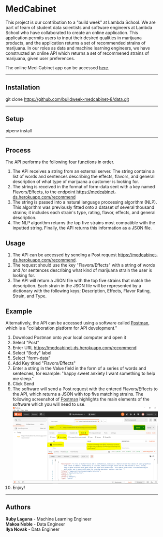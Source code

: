 # MedCabinet # 
This project is our contribution to a "build week" at Lambda School. We are part of team of student data scientists and software engineers at Lambda School who have collaborated to create an online application. This application permits users to input their desired qualities in marijuana products, and the application returns a set of recommended strains of marijuana. In our roles as data and machine learning engineers, we have constructed an online API which returns a set of recommened strains of marijuana, given user preferences.

The online Med-Cabinet app can be accessed [here](https://med-cabinet8.netlify.app/).
- - - -

## Installation ## 
git clone https://github.com/buildweek-medcabinet-8/data.git

- - - -

## Setup ## 
pipenv install

- - - -

## Process ## 
The API performs the following four functions in order.
1. The API receives a string from an external server. The string contains a list of words and sentences describing the effects, flavors, and general description of what type of marijuana a customer is looking for.
2. The string is received in the format of form-data sent with a key named Flavors/Effects, to the endpoint https://medcabinet-ds.herokuapp.com/recommend
3. The string is passed into a natural language processing algorithm (NLP). This algorithm was previously fitted onto a dataset of several thousand strains; it includes each strain's type, rating, flavor, effects, and general description.
4. The NLP algorithm returns the top five strains most compatible with the inputted string. Finally, the API returns this information as a JSON file.

## Usage ##
1. The API can be accessed by sending a Post request https://medcabinet-ds.herokuapp.com/recommend. 
2. The request should use the key "Flavors/Effects" with a string of words and /or sentences describing what kind of marijuana strain the user is looking for. 
3. The API will return a JSON file with the top five strains that match the description. Each strain in the JSON file will be represented by a dictionary with the following keys; Description, Effects, Flavor Rating, Strain, and Type.

## Example ##
Alternatively, the API can be accessed using a software called [Postman](https://www.postman.com/), which is a "collaboration platform for API development."
1. Download Postman onto your local computer and open it
2. Select "Post"
3. Enter URL https://medcabinet-ds.herokuapp.com/recommend
4. Select  "Body" label
5. Select "form-data"
6. Add Key titled "Flavors/Effects"
7. Enter a string in the Value field in the form of a series of words and sentecnes, for example: "happy sweet anxiety I want something to help me sleep."
8. Click Send
9. The software will send a Post request with the entered Flavors/Effects to the API, which returns a JSON with top five matching strains.
The following screenshot of [Postman](https://www.postman.com/) highlights the main elements of the software which you will need to use.
![Postman Screenshot](/postman_example.png)
10. Enjoy!

- - - -

## Authors ## 
**Ruby Laguna** - Machine Learning Engineer   
**Makoa Noble** - Data Engineer  
**Ilya Novak** - Data Engineer
